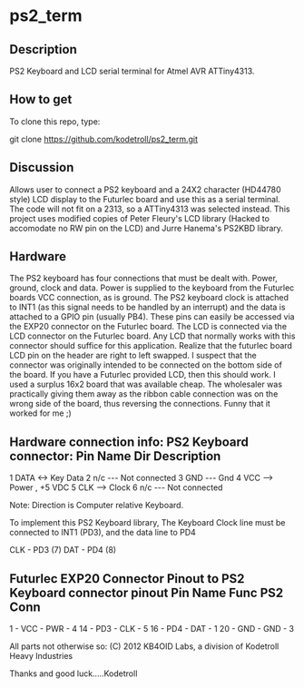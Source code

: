 ps2_term
========

Description
----------------
PS2 Keyboard and LCD serial terminal for Atmel AVR ATTiny4313.

How to get
----------------
To clone this repo, type:

git clone https://github.com/kodetroll/ps2_term.git


Discussion
----------------
Allows user to connect a PS2 keyboard and a 24X2 character (HD44780 style) LCD
display to the Futurlec board and use this as a serial terminal. The code will
not fit on a 2313, so a ATTiny4313 was selected instead. This project uses 
modified copies of Peter Fleury's LCD library (Hacked to accomodate no RW pin
on the LCD) and Jurre Hanema's PS2KBD library. 

Hardware
----------------
The PS2 keyboard has four connections that must be dealt with. Power, ground, 
clock and data. Power is supplied to the keyboard from the Futurlec boards VCC
connection, as is ground. The PS2 keyboard clock is attached to INT1 (as this 
signal needs to be handled by an interrupt) and the data is attached to a GPIO
pin (usually PB4). These pins can easily be accessed via the EXP20 connector
on the Futurlec board. The LCD is connected via the LCD connector on the 
Futurlec board. Any LCD that normally works with this connector should suffice
for this application. Realize that the futurlec board LCD pin on the header are
right to left swapped. I suspect that the connector was originally intended to
be connected on the bottom side of the board. If you have a Futurlec provided
LCD, then this should work. I used a surplus 16x2 board that was available 
cheap. The wholesaler was practically giving them away as the ribbon cable
connection was on the wrong side of the board, thus reversing the connections.
Funny that it worked for me ;)

 Hardware connection info:
 PS2 Keyboard connector:
 Pin 	Name 	Dir 	Description
 -----------------------------------

  1 	DATA 	<-> 	Key Data
  2 	n/c 	--- 	Not connected
  3 	GND 	--- 	Gnd
  4 	VCC 	--> 	Power , +5 VDC
  5 	CLK 	--> 	Clock
  6 	n/c 	--- 	Not connected

 Note: Direction is Computer relative Keyboard.

To implement this PS2 Keyboard library, The Keyboard Clock line must be 
connected to INT1 (PD3), and the data line to PD4

  CLK - PD3 (7)
  DAT - PD4 (8)

Futurlec EXP20 Connector Pinout to PS2 Keyboard connector pinout
Pin  Name  Func   PS2 Conn
--------------------------
  1 - VCC - PWR - 4
 14 - PD3 - CLK - 5
 16 - PD4 - DAT - 1
 20 - GND - GND - 3


All parts not otherwise so:
(C) 2012 KB4OID Labs, a division of Kodetroll Heavy Industries

Thanks and good luck.....Kodetroll

